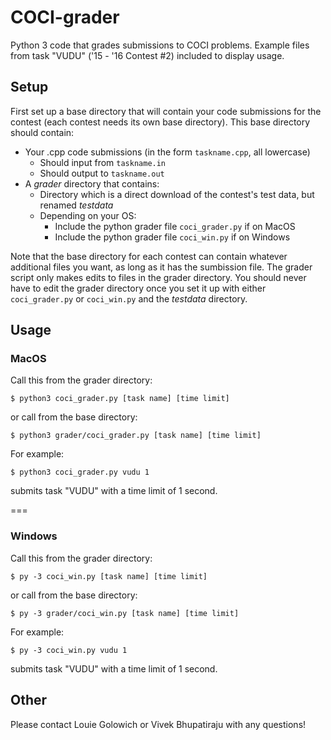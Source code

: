 # COCI-grader
Python 3 code that grades submissions to COCI problems.
Example files from task "VUDU" ('15 - '16 Contest #2) included to display usage.

## Setup
First set up a base directory that will contain your code submissions for the contest (each contest needs its own base directory). This base directory should contain:

* Your .cpp code submissions (in the form `taskname.cpp`, all lowercase)
    * Should input from `taskname.in`
    * Should output to `taskname.out`
* A *grader* directory that contains:
    * Directory which is a direct download of the contest's test data, but renamed *testdata*
    * Depending on your OS:
        * Include the python grader file `coci_grader.py` if on MacOS
        * Include the python grader file `coci_win.py` if on Windows

Note that the base directory for each contest can contain whatever additional files you want, as long as it has the sumbission file. The grader script only makes edits to files in the grader directory. You should never have to edit the grader directory once you set it up with either `coci_grader.py` or `coci_win.py` and the *testdata* directory.

## Usage

### MacOS

 Call this from the grader directory:
```
$ python3 coci_grader.py [task name] [time limit]
```
or call from the base directory:
```
$ python3 grader/coci_grader.py [task name] [time limit]
```
For example:
```
$ python3 coci_grader.py vudu 1
```
submits task "VUDU" with a time limit of 1 second.

===

### Windows

Call this from the grader directory:
```
$ py -3 coci_win.py [task name] [time limit]
```
or call from the base directory:
```
$ py -3 grader/coci_win.py [task name] [time limit]
```
For example:
```
$ py -3 coci_win.py vudu 1
```
submits task "VUDU" with a time limit of 1 second.

## Other

Please contact Louie Golowich or Vivek Bhupatiraju with any questions!



